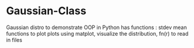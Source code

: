 # Gaussian-Class
Gaussian distro to demonstrate OOP in Python
has functions : stdev mean functions to plot plots using matplot, visualize the distribution, fn(r) to read in files
  
